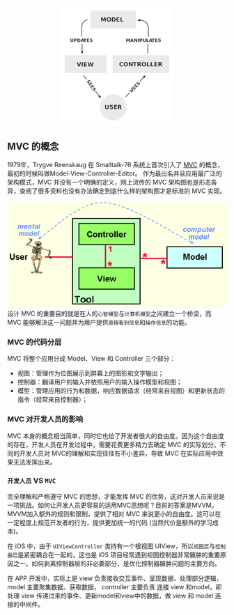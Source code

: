 <p align="center" >
<img width="256" height="275"  src="https://github.com/JumpJumpSparrow/APP-Build/blob/master/Architecture/1024px-MVC-Process.png">
<p>    

## MVC 的概念

1979年，Trygve Reenskaug 在 Smalltalk-76 系统上首次引入了 [MVC](https://en.wikipedia.org/wiki/Model–view–controller) 的概念，最初的时候叫做Model-View-Controller-Editor。 作为最出名并且应用最广泛的架构模式，MVC 并没有一个明确的定义，网上流传的 MVC 架构图也是形态各异，查阅了很多资料也没有办法确定到底什么样的架构图才是标准的 MVC 实现。  

![MVC](/Architecture/MVC-1979.jpg)  
设计 MVC 的重要目的就是在人的`心智模型`与`计算机模型`之间建立一个桥梁，而 MVC 能够解决这一问题并为用户提供`直接看到信息`和`操作信息`的功能。

### MVC 的代码分层
MVC 将整个应用分成 Model、View 和 Controller 三个部分：
- 视图：管理作为位图展示到屏幕上的图形和文字输出；
- 控制器：翻译用户的输入并依照用户的输入操作模型和视图；
- 模型：管理应用的行为和数据，响应数据请求（经常来自视图）和更新状态的指令（经常来自控制器）；

### MVC 对开发人员的影响  
MVC 本身的概念相当简单，同时它也给了开发者很大的自由度。因为这个自由度的存在，开发人员在开发过程中，需要花费更多精力去确定 MVC 的实际划分。不同的开发人员对 MVC的理解和实现往往有不小差异，导致 MVC 在实际应用中效果无法发挥出来。

### `开发人员` VS `MVC` 

完全理解和严格遵守 MVC 的思想，才能发挥 MVC 的优势，这对开发人员来说是一项挑战。如何让开发人员更容易的运用MVC思想呢？目前的答案是MVVM。 MVVM加入额外的规则和限制，提供了相对 MVC 来说更小的自由度。这可以在一定程度上规范开发者的行为，提供更加统一的代码 (当然代价是额外的学习成本)。

在 iOS 中，由于 `UIViewController` 类持有一个根视图 UIView，所以`视图层`与`控制器层`是紧密耦合在一起的，这也是 iOS 项目经常遇到视图控制器非常臃肿的重要原因之一。如何剥离控制器层的非必要部分，是优化控制器臃肿问题的主要方向。 

在 APP 开发中，实际上是 view 负责接收交互事件、呈现数据、处理部分逻辑，model 主要聚集数据、获取数据， controller 主要负责 连接 view 和model，即处理 view 传递过来的事件、更新model和view中的数据，做 view 和 model 连接的中间件。


